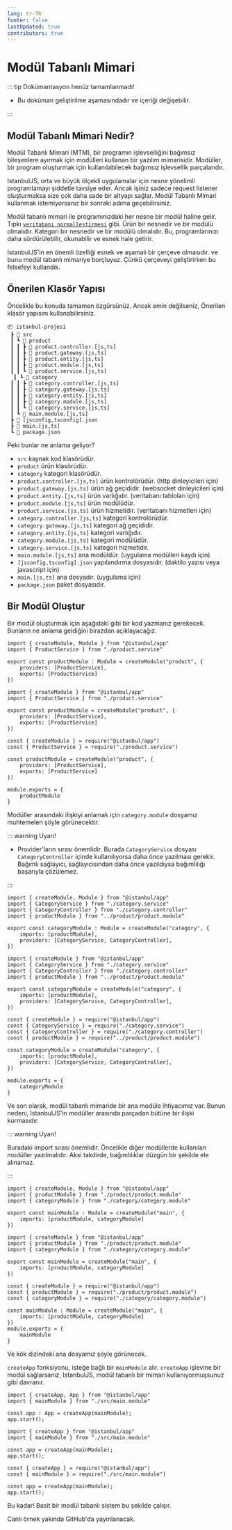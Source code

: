```yaml
---
lang: tr-TR
footer: false
lastUpdated: true
contributors: true
---
```


# Modül Tabanlı Mimari

::: tip Dokümantasyon henüz tamamlanmadı!

- Bu doküman geliştirilme aşamasındadır ve içeriği değişebilir.

:::

## Modül Tabanlı Mimari Nedir?

Modül Tabanlı Mimari (MTM), bir programın işlevselliğini bağımsız bileşenlere ayırmak için modülleri kullanan bir yazılım mimarisidir. Modüller, bir program oluşturmak için kullanılabilecek bağımsız işlevsellik parçalarıdır.

<span class="text-primary">IstanbulJS</span>, orta ve büyük ölçekli uygulamalar için nesne yönelimli programlamayı şiddetle tavsiye eder. Ancak işiniz sadece request listener oluşturmaksa size çok daha sade bir altyapı sağlar. Modül Tabanlı Mimari kullanmak istemiyorsanız bir sonraki adıma geçebilirsiniz.

Modül tabanlı mimari ile programınızdaki her nesne bir modül haline gelir. Tıpkı [`veritabanı normalleştirmesi`](https://en.wikipedia.org/wiki/Database_normalization) gibi. Ürün bir nesnedir ve bir modülü olmalıdır. Kategori bir nesnedir ve bir modülü olmalıdır. Bu, programlarınızı daha sürdürülebilir, okunabilir ve esnek hale getirir.

<span class="text-primary">IstanbulJS</span>'in en önemli özelliği esnek ve aşamalı bir çerçeve olmasıdır. ve bunu modül tabanlı mimariye borçluyuz. Çünkü çerçeveyi geliştirirken bu felsefeyi kullandık.

## Önerilen Klasör Yapısı

Öncelikle bu konuda tamamen özgürsünüz. Ancak emin değilseniz, Önerilen klasör yapısını kullanabilirsiniz.

```:satırsız sayılar
📦 istanbul-projesi
 ┣ 📂 src
 ┃ ┗ 📂 product
 ┃ ┃ ┣ 📜 product.controller.[js,ts]
 ┃ ┃ ┣ 📜 product.gateway.[js,ts]
 ┃ ┃ ┣ 📜 product.entity.[js,ts]
 ┃ ┃ ┣ 📜 product.module.[js,ts]
 ┃ ┃ ┗ 📜 product.service.[js,ts]
  ┃ ┗ 📂 category
 ┃ ┃ ┣ 📜 category.controller.[js,ts]
 ┃ ┃ ┣ 📜 category.gateway.[js,ts]
 ┃ ┃ ┣ 📜 category.entity.[js,ts]
 ┃ ┃ ┣ 📜 category.module.[js,ts]
 ┃ ┃ ┗ 📜 category.service.[js,ts]
 ┃ ┗ 📜 main.module.[js,ts]
 ┣ 📜 [jsconfig,tsconfig].json
 ┣ 📜 main.[js,ts]
 ┗ 📜 package.json
```

Peki bunlar ne anlama geliyor?

- `src` kaynak kod klasörüdür.
- `product` ürün klasörüdür.
- `category` kategori klasörüdür.
- `product.controller.[js,ts]` ürün kontrolörüdür. (http dinleyicileri için)
- `product.gateway.[js,ts]` ürün ağ geçididir. (websocket dinleyicileri için)
- `product.entity.[js,ts]` ürün varlığıdır. (veritabanı tabloları için)
- `product.module.[js,ts]` ürün modülüdür.
- `product.service.[js,ts]` ürün hizmetidir. (veritabanı hizmetleri için)
- `category.controller.[js,ts]` kategori kontrolörüdür.
- `category.gateway.[js,ts]` kategori ağ geçididir.
- `category.entity.[js,ts]` kategori varlığıdır.
- `category.module.[js,ts]` kategori modülüdür.
- `category.service.[js,ts]` kategori hizmetidir.
- `main.module.[js,ts]` ana modüldür. (uygulama modülleri kaydı için)
- `[jsconfig,tsconfig].json` yapılandırma dosyasıdır. (daktilo yazısı veya javascript için)
- `main.[js,ts]` ana dosyadır. (uygulama için)
- `package.json` paket dosyasıdır.

## Bir Modül Oluştur

Bir modül oluşturmak için aşağıdaki gibi bir kod yazmanız gerekecek. Bunların ne anlama geldiğini birazdan açıklayacağız.


<CodeGroup>
<CodeGroupItem title="TypeScript" active>

```typescript:
import { createModule, Module } from "@istanbul/app"
import { ProductService } from "./product.service"

export const productModule : Module = createModule("product", {
    providers: [ProductService],
    exports: [ProductService]
})
```

</CodeGroupItem>
<CodeGroupItem title="EcmaScript">

```javascript:
import { createModule } from "@istanbul/app"
import { ProductService } from "./product.service"

export const productModule = createModule("product", {
    providers: [ProductService],
    exports: [ProductService]
})
```

</CodeGroupItem>
<CodeGroupItem title="CommonJS">

```javascript:
const { createModule } = require("@istanbul/app")
const { ProductService } = require("./product.service")

const productModule = createModule("product", {
    providers: [ProductService],
    exports: [ProductService]
})

module.exports = {
    productModule
}
```

</CodeGroupItem>
</CodeGroup>

Modüller arasındaki ilişkiyi anlamak için `category.module` dosyamız muhtemelen şöyle görünecektir.

::: warning Uyarı!

- Provider'ların sırası önemlidir. Burada `CategoryService` dosyası `CategoryController` içinde kullanılıyorsa daha önce yazılması gerekir. Bağımlı sağlayıcı, sağlayıcısından daha önce yazıldıysa bağımlılığı başarıyla çözülemez.

:::


<CodeGroup>
<CodeGroupItem title="TypeScript" active>

```typescript:
import { createModule, Module } from "@istanbul/app"
import { CategoryService } from "./category.service"
import { CategoryController } from "./category.controller"
import { productModule } from "../product/product.module"

export const categoryModule : Module = createModule("category", {
    imports: [productModule],
    providers: [CategoryService, CategoryController],
})
```

</CodeGroupItem>
<CodeGroupItem title="EcmaScript">

```javascript:
import { createModule } from "@istanbul/app"
import { CategoryService } from "./category.service"
import { CategoryController } from "./category.controller"
import { productModule } from "../product/product.module"

export const categoryModule = createModule("category", {
    imports: [productModule],
    providers: [CategoryService, CategoryController],
})
```

</CodeGroupItem>
<CodeGroupItem title="CommonJS">

```javascript:
const { createModule } = require("@istanbul/app")
const { CategoryService } = require("./category.service")
const { CategoryController } = require("./category.controller")
const { productModule } = require("../product/product.module")

const categoryModule = createModule("category", {
    imports: [productModule],
    providers: [CategoryService, CategoryController],
})

module.exports = {
    categoryModule
}
```

</CodeGroupItem>
</CodeGroup>

Ve son olarak, modül tabanlı mimaride bir ana modüle ihtiyacımız var. Bunun nedeni, <span class="text-primary">IstanbulJS</span>'in modüller arasında parçadan bütüne bir ilişki kurmasıdır.

::: warning Uyarı!

Buradaki import sırası önemlidir. Öncelikle diğer modüllerde kullanılan modüller yazılmalıdır. Aksi takdirde, bağımlılıklar düzgün bir şekilde ele alınamaz.

:::


<CodeGroup>
<CodeGroupItem title="TypeScript" active>

```typescript:
import { createModule, Module } from "@istanbul/app"
import { productModule } from "./product/product.module"
import { categoryModule } from "./category/category.module"

export const mainModule : Module = createModule("main", {
    imports: [productModule, categoryModule]
})
```

</CodeGroupItem>
<CodeGroupItem title="EcmaScript">

```javascript:
import { createModule } from "@istanbul/app"
import { productModule } from "./product/product.module"
import { categoryModule } from "./category/category.module"

export const mainModule = createModule("main", {
    imports: [productModule, categoryModule]
})
```

</CodeGroupItem>
<CodeGroupItem title="CommonJS">

```javascript:
const { createModule } = require("@istanbul/app")
const { productModule } = require("./product/product.module")
const { categoryModule } = require("./category/category.module")

const mainModule : Module = createModule("main", {
    imports: [productModule, categoryModule]
})
module.exports = {
    mainModule
}
```

</CodeGroupItem>
</CodeGroup>

Ve kök dizindeki ana dosyamız şöyle görünecek.

`createApp` fonksiyonu, isteğe bağlı bir `mainModule` alır. `createApp` işlevine bir modül sağlarsanız, <span class="text-primary">IstanbulJS</span>, modül tabanlı bir mimari kullanıyormuşsunuz gibi davranır.


<CodeGroup>
<CodeGroupItem title="TypeScript" active>

```typescript:
import { createApp, App } from "@istanbul/app"
import { mainModule } from "./src/main.module"

const app : App = createApp(mainModule);
app.start();
```

</CodeGroupItem>
<CodeGroupItem title="EcmaScript">

```javascript:
import { createApp } from "@istanbul/app"
import { mainModule } from "./src/main.module"

const app = createApp(mainModule);
app.start();
```

</CodeGroupItem>
<CodeGroupItem title="CommonJS">

```javascript:
const { createApp } = require("@istanbul/app")
const { mainModule } = require("./src/main.module")

const app = createApp(mainModule);
app.start();
```

</CodeGroupItem>
</CodeGroup>

Bu kadar! Basit bir modül tabanlı sistem bu şekilde çalışır.

Canlı örnek yakında GitHub'da yayınlanacak.
